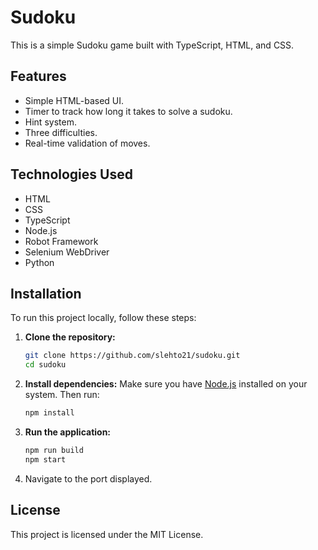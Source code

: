 # Sudoku

This is a simple Sudoku game built with TypeScript, HTML, and CSS.

## Features
- Simple HTML-based UI.
- Timer to track how long it takes to solve a sudoku.
- Hint system. 
- Three difficulties.
- Real-time validation of moves.

## Technologies Used
- HTML
- CSS
- TypeScript
- Node.js
- Robot Framework
- Selenium WebDriver
- Python

## Installation
To run this project locally, follow these steps:
1. **Clone the repository:**
   ```bash
   git clone https://github.com/slehto21/sudoku.git
   cd sudoku
   ```
2. **Install dependencies:**
    Make sure you have [Node.js](https://nodejs.org/en) installed on your system. Then run:
    ```bash
    npm install
    ```
3. **Run the application:**
    ```bash
    npm run build
    npm start 
    ```
4. Navigate to the port displayed.

## License
This project is licensed under the MIT License. 
